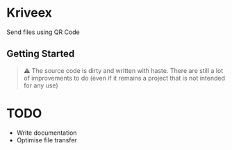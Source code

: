 # Kriveex

Send files using QR Code

## Getting Started

> ⚠️ The source code is dirty and written with haste. There are still a lot of improvements to do (even if it remains a project that is not intended for any use)

# TODO
- Write documentation
- Optimise file transfer